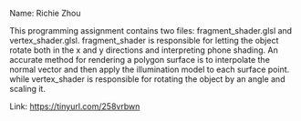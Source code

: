 Name: Richie Zhou

This programming assignment contains two files: fragment_shader.glsl and vertex_shader.glsl. fragment_shader is responsible for letting the object rotate both in the x and y directions and interpreting phone shading. An accurate method for rendering a polygon surface is to interpolate the normal vector and then apply the illumination model to each surface point. while vertex_shader is responsible for rotating the object by an angle and scaling it.

Link: https://tinyurl.com/258vrbwn
